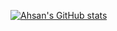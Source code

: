 [![Ahsan's GitHub stats](https://github-readme-stats.vercel.app/api?username=AhsanNissar&count_private=true&include_all_commits=true&show_icons=true)](https://github.com/anuraghazra/github-readme-stats)
